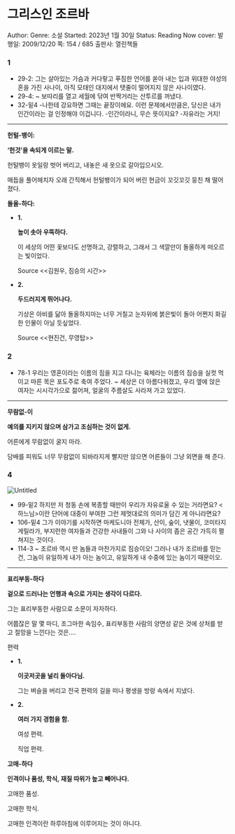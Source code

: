 # 그리스인 조르바

Author: 
Genre: 소설
Started: 2023년 1월 30일
Status: Reading Now
cover: 
발행일: 2009/12/20
쪽: 154 / 685
출판사: 열린책들

### 1

- 29-2: 그는 살아있는 가슴과 커다랗고 푸짐한 언어를 쏟아 내는 입과 위대한 야성의 혼을 가진 사나이, 아직 모태인 대지에서 탯줄이 떨어지지 않은 사나이였다.
- 29-4: ~ 보따리를 열고 세월에 닦여 반짝거리는 산투르를 꺼냈다.
- 32-밑4
  -나한테 강요하면 그때는 끝장이에요. 이런 문제에서만큼은, 당신은 내가 인간이라는 걸 인정해야 이겁니다.
  -인간이라니, 무슨 뜻이지요?
  -자유라는 거지!

---

****헌털-뱅이:**** 

**‘헌것’을 속되게 이르는 말.**

헌털뱅이 옷일랑 벗어 버리고, 내놓은 새 옷으로 갈아입으시오.

매듭을 풀어헤치자 오래 간직해서 헌털뱅이가 되어 버린 현금이 꼬깃꼬깃 뭉친 채 떨어졌다.

****돌올-하다:****

- **1.**
  
    **높이 솟아 우뚝하다.**
  
    이 세상의 어떤 꽃보다도 선명하고, 강렬하고, 그래서 그 색깔만이 돌올하게 떠오르는 빛이었다.
  
    Source <<김원우, 짐승의 시간>>

- **2.**
  
    **두드러지게 뛰어나다.**
  
    기상은 아비를 닮아 돌올하지마는 너무 거칠고 눈자위에 붉은빛이 돌아 어쩐지 화길한 인물이 아닐 듯싶었다.
  
    Source <<현진건, 무영탑>>

### 2

- 78-1
  우리는 영혼이라는 이름의 짐을 지고 다니는 육체라는 이름의 짐승을 실컷 먹이고 마른 목은 포도주로 축여 주었다.  ~ 세상은 더 아름다워졌고, 우리 옆에 앉은 여자는 시시각가으로 젊어져, 얼굴의 주름살도 사라져 가고 있었다.

---

**무람없-이**

**예의를 지키지 않으며 삼가고 조심하는 것이 없게.**

어른에게 무람없이 굴지 마라.

담배를 피워도 너무 무람없이 되바라지게 빨지만 않으면 어른들이 그냥 외면을 해 준다.

### 4

![Untitled](/Users/omar_kim/Desktop/sikomar00.github.io/_posts/2023-02-04-test%20from%20notion/Untitled.png)

- 99-밑2
  하지만 저 청동 손에 복종할 때만이 우리가 자유로울 수 있는 거라면요? <하느님>이란 단어에 대중이 부여한 그런 제멋대로의 의미가 담긴 게 아니라면요?
- 106-밑4
  그가 이야기를 시작하면 마케도니아 전체가, 산이, 숲이, 냇물이, 코미타지 게릴라가, 부지런한 여자들과 건강한 사내들이 그와 나 사이의 좁은 공간 가득히 펼쳐지는 것이다.
- 114-3
  ~ 조르바 역시 딴 놈들과 마찬가지로 짐승이오! 그러나 내가 조르바를 믿는 건, 그놈이 유일하게 내가 아는 놈이고, 유일하게 내 수중에 있는 놈이기 때문이오.

---

****표리부동-하다****

**겉으로 드러나는 언행과 속으로 가지는 생각이 다르다.**

그는 표리부동한 사람으로 소문이 자자하다.

어쭙잖은 말 몇 마디, 조그마한 속임수, 표리부동한 사람의 양면성 같은 것에 상처를 받고 절망을 느낀다는 것은….

편력

- **1.**
  
    **이곳저곳을 널리 돌아다님.**
  
    그는 벼슬을 버리고 전국 편력의 길을 떠나 평생을 방랑 속에서 지냈다.

- **2.**
  
    **여러 가지 경험을 함.**
  
    여성 편력.
  
    직업 편력.

****고매-하다****

**인격이나 품성, 학식, 재질 따위가 높고 빼어나다.**

고매한 품성.

고매한 학식.

고매한 인격이란 하루아침에 이루어지는 것이 아니다.
